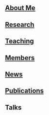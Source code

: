 ## [About Me](https://l-x-x.github.io/CV/)

## [Research](https://l-x-x.github.io/research/)

## [Teaching](https://l-x-x.github.io/teaching/)

## [Members](https://l-x-x.github.io/members/)

## [News](https://l-x-x.github.io/news/) 

## [Publications](https://l-x-x.github.io/publications/)

## Talks
